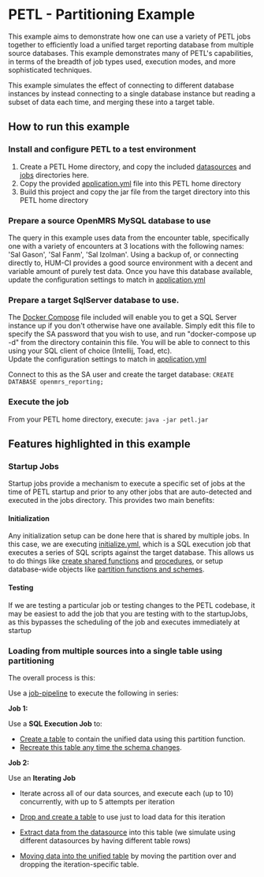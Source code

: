 PETL - Partitioning Example
==========================

This example aims to demonstrate how one can use a variety of PETL jobs together to efficiently load a unified
target reporting database from multiple source databases.  This example demonstrates many of PETL's capabilities,
in terms of the breadth of job types used, execution modes, and more sophisticated techniques.

This example simulates the effect of connecting to different database instances by instead connecting to a single
database instance but reading a subset of data each time, and merging these into a target table.

## How to run this example

### Install and configure PETL to a test environment

1. Create a PETL Home directory, and copy the included [datasources](./datasources) and [jobs](./jobs) directories here.
2. Copy the provided [application.yml](./application.yml) file into this PETL home directory
3. Build this project and copy the jar file from the target directory into this PETL home directory

### Prepare a source OpenMRS MySQL database to use

The query in this example uses data from the encounter table, specifically one with a variety of encounters at 3 locations 
with the following names:  'Sal Gason', 'Sal Fanm', 'Sal Izolman'.  Using a backup of, or connecting directly to, HUM-CI 
provides a good source environment with a decent and variable amount of purely test data. Once you have this database 
available, update the configuration settings to match in [application.yml](./application.yml)

### Prepare a target SqlServer database to use.

The [Docker Compose](./docker-compose.yml) file included will enable you to get a SQL Server instance up if you don't 
otherwise have one available.  Simply edit this file to specify the SA password that you wish to use, and run "docker-compose up -d" 
from the directory containin this file.  You will be able to connect to this using your SQL client of choice (Intellij, Toad, etc).  
Update the configuration settings to match in [application.yml](./application.yml)

Connect to this as the SA user and create the target database:
```CREATE DATABASE openmrs_reporting;```

### Execute the job

From your PETL home directory, execute:
```java -jar petl.jar```

## Features highlighted in this example

### Startup Jobs

Startup jobs provide a mechanism to execute a specific set of jobs at the time of PETL startup and prior to any other
jobs that are auto-detected and executed in the jobs directory.  This provides two main benefits:

#### Initialization

Any initialization setup can be done here that is shared by multiple jobs.  In this case, we are executing 
[initialize.yml](./jobs/initialize.yml), which is a SQL execution job that executes a series of SQL scripts against the
target database.  This allows us to do things like [create shared functions](./jobs/function-num-columns-changed.sql) and 
[procedures](./jobs/function-drop-table-if-exists.sql), or setup database-wide objects like 
[partition functions and schemes](./jobs/initialize-partitions.sql).

#### Testing

If we are testing a particular job or testing changes to the PETL codebase, it may be easiest to add the job that you are 
testing with to the startupJobs, as this bypasses the scheduling of the job and executes immediately at startup

### Loading from multiple sources into a single table using partitioning

The overall process is this:

Use a [job-pipeline](./jobs/load-encounters.yml) to execute the following in series:

**Job 1:**

Use a **SQL Execution Job** to:

* [Create a table](./jobs/encounters_schema.sql) to contain the unified data using this partition function. 
* [Recreate this table any time the schema changes](./jobs/encounters_recreate_schema_if_needed.sql).

**Job 2:**

Use an **Iterating Job**

* Iterate across all of our data sources, and execute each (up to 10) concurrently, with up to 5 attempts per iteration

* [Drop and create a table](./jobs/encounters_drop_and_create.sql) to use just to load data for this iteration
* [Extract data from the datasource](./jobs/encounters_extract_query.sql) into this table (we simulate using different datasources by having different table rows)
* [Moving data into the unified table](./jobs/encounters_move_partition.sql) by moving the partition over and dropping the iteration-specific table.
